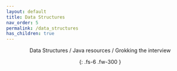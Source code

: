```yaml
---
layout: default
title: Data Structures
nav_order: 5
permalink: /data_structures
has_children: true
---
```

<div align="center" markdown="1">
Data Structures / Java resources / Grokking the interview

{: .fs-6 .fw-300 }
</div>
